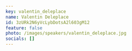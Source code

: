 ```yaml
---
key: valentin_deleplace
name: Valentin Deleplace
id: 3zURk2N6yVcLybDotsA2l603gM12
feature: false
photo: /images/speakers/valentin_deleplace.jpg
socials: []
---
```

